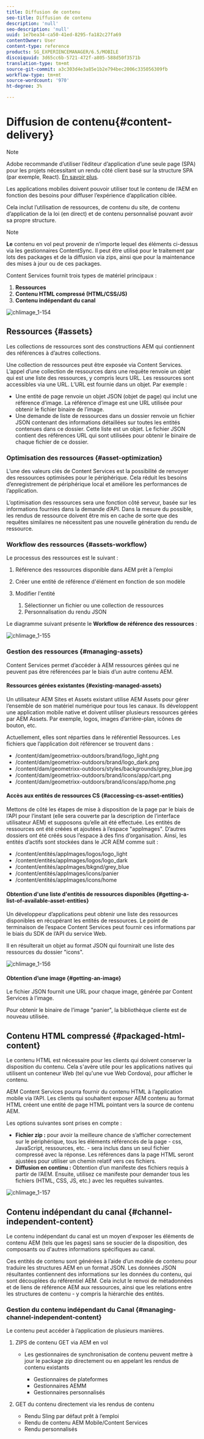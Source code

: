 ```yaml
---
title: Diffusion de contenu
seo-title: Diffusion de contenu
description: 'null'
seo-description: 'null'
uuid: 1e7bea34-ca50-41ed-8295-fa182c27fa69
contentOwner: User
content-type: reference
products: SG_EXPERIENCEMANAGER/6.5/MOBILE
discoiquuid: 3d65cc6b-5721-472f-a805-588d50f3571b
translation-type: tm+mt
source-git-commit: a3c303d4e3a85e1b2e794bec2006c335056309fb
workflow-type: tm+mt
source-wordcount: '970'
ht-degree: 3%

---
```



# Diffusion de contenu{#content-delivery}

>[!NOTE]
>
>Adobe recommande d’utiliser l’éditeur d’application d’une seule page (SPA) pour les projets nécessitant un rendu côté client basé sur la structure SPA (par exemple, React). [En savoir plus](/help/sites-developing/spa-overview.md).

Les applications mobiles doivent pouvoir utiliser tout le contenu de l’AEM en fonction des besoins pour diffuser l’expérience d’application ciblée.

Cela inclut l’utilisation de ressources, de contenu du site, de contenu d’application de la loi (en direct) et de contenu personnalisé pouvant avoir sa propre structure.

>[!NOTE]
>
>**Le** contenu en vol peut provenir de n’importe lequel des éléments ci-dessus via les gestionnaires ContentSync. Il peut être utilisé pour le traitement par lots des packages et de la diffusion via zips, ainsi que pour la maintenance des mises à jour ou de ces packages.

Content Services fournit trois types de matériel principaux :

1. **Ressources**
1. **Contenu HTML compressé (HTML/CSS/JS)**
1. **Contenu indépendant du canal**

![chlimage_1-154](assets/chlimage_1-154.png)

## Ressources {#assets}

Les collections de ressources sont des constructions AEM qui contiennent des références à d’autres collections.

Une collection de ressources peut être exposée via Content Services. L’appel d’une collection de ressources dans une requête renvoie un objet qui est une liste des ressources, y compris leurs URL. Les ressources sont accessibles via une URL. L’URL est fournie dans un objet. Par exemple :

* Une entité de page renvoie un objet JSON (objet de page) qui inclut une référence d’image. La référence d’image est une URL utilisée pour obtenir le fichier binaire de l’image.
* Une demande de liste de ressources dans un dossier renvoie un fichier JSON contenant des informations détaillées sur toutes les entités contenues dans ce dossier. Cette liste est un objet. Le fichier JSON contient des références URL qui sont utilisées pour obtenir le binaire de chaque fichier de ce dossier.

### Optimisation des ressources {#asset-optimization}

L’une des valeurs clés de Content Services est la possibilité de renvoyer des ressources optimisées pour le périphérique. Cela réduit les besoins d’enregistrement de périphérique local et améliore les performances de l’application.

L’optimisation des ressources sera une fonction côté serveur, basée sur les informations fournies dans la demande d’API. Dans la mesure du possible, les rendus de ressource doivent être mis en cache de sorte que des requêtes similaires ne nécessitent pas une nouvelle génération du rendu de ressource.

### Workflow des ressources {#assets-workflow}

Le processus des ressources est le suivant :

1. Référence des ressources disponible dans AEM prêt à l’emploi
1. Créer une entité de référence d&#39;élément en fonction de son modèle
1. Modifier l&#39;entité

   1. Sélectionner un fichier ou une collection de ressources
   1. Personnalisation du rendu JSON

Le diagramme suivant présente le **Workflow de référence des ressources** :

![chlimage_1-155](assets/chlimage_1-155.png)

### Gestion des ressources {#managing-assets}

Content Services permet d’accéder à AEM ressources gérées qui ne peuvent pas être référencées par le biais d’un autre contenu AEM.

#### Ressources gérées existantes {#existing-managed-assets}

Un utilisateur AEM Sites et Assets existant utilise AEM Assets pour gérer l’ensemble de son matériel numérique pour tous les canaux. Ils développent une application mobile native et doivent utiliser plusieurs ressources gérées par AEM Assets. Par exemple, logos, images d’arrière-plan, icônes de bouton, etc.

Actuellement, elles sont réparties dans le référentiel Ressources. Les fichiers que l’application doit référencer se trouvent dans :

* /content/dam/geometrixx-outdoors/brand/logo_light.png
* /content/dam/geometrixx-outdoors/brand/logo_dark.png
* /content/dam/geometrixx-outdoors/styles/backgrounds/grey_blue.jpg
* /content/dam/geometrixx-outdoors/brand/icons/app/cart.png
* /content/dam/geometrixx-outdoors/brand/icons/app/home.png

#### Accès aux entités de ressources CS {#accessing-cs-asset-entities}

Mettons de côté les étapes de mise à disposition de la page par le biais de l’API pour l’instant (elle sera couverte par la description de l’interface utilisateur AEM) et supposons qu’elle ait été effectuée. Les entités de ressources ont été créées et ajoutées à l’espace &quot;appImages&quot;. D’autres dossiers ont été créés sous l’espace à des fins d’organisation. Ainsi, les entités d’actifs sont stockées dans le JCR AEM comme suit :

* /content/entités/appImages/logos/logo_light
* /content/entités/appImages/logos/logo_dark
* /content/entités/appImages/bkgnd/grey_blue
* /content/entités/appImages/icons/panier
* /content/entités/appImages/icons/home

#### Obtention d&#39;une liste d&#39;entités de ressources disponibles {#getting-a-list-of-available-asset-entities}

Un développeur d’applications peut obtenir une liste des ressources disponibles en récupérant les entités de ressources. Le point de terminaison de l’espace Content Services peut fournir ces informations par le biais du SDK de l’API du service Web.

Il en résulterait un objet au format JSON qui fournirait une liste des ressources du dossier &quot;icons&quot;.

![chlimage_1-156](assets/chlimage_1-156.png)

#### Obtention d’une image {#getting-an-image}

Le fichier JSON fournit une URL pour chaque image, générée par Content Services à l’image.

Pour obtenir le binaire de l’image &quot;panier&quot;, la bibliothèque cliente est de nouveau utilisée.

## Contenu HTML compressé {#packaged-html-content}

Le contenu HTML est nécessaire pour les clients qui doivent conserver la disposition du contenu. Cela s&#39;avère utile pour les applications natives qui utilisent un conteneur Web (tel qu&#39;une vue Web Cordova), pour afficher le contenu.

AEM Content Services pourra fournir du contenu HTML à l’application mobile via l’API. Les clients qui souhaitent exposer AEM contenu au format HTML créent une entité de page HTML pointant vers la source de contenu AEM.

Les options suivantes sont prises en compte :

* **Fichier zip :** pour avoir la meilleure chance de s’afficher correctement sur le périphérique, tous les éléments référencés de la page - css, JavaScript, ressources, etc. - sera inclus dans un seul fichier compressé avec la réponse. Les références dans la page HTML seront ajustées pour utiliser un chemin relatif vers ces fichiers.
* **Diffusion en continu :** Obtention d’un manifeste des fichiers requis à partir de l’AEM. Ensuite, utilisez ce manifeste pour demander tous les fichiers (HTML, CSS, JS, etc.) avec les requêtes suivantes.

![chlimage_1-157](assets/chlimage_1-157.png)

## Contenu indépendant du canal {#channel-independent-content}

Le contenu indépendant du canal est un moyen d&#39;exposer les éléments de contenu AEM (tels que les pages) sans se soucier de la disposition, des composants ou d&#39;autres informations spécifiques au canal.

Ces entités de contenu sont générées à l’aide d’un modèle de contenu pour traduire les structures AEM en un format JSON. Les données JSON résultantes contiennent des informations sur les données du contenu, qui sont découplées du référentiel AEM. Cela inclut le renvoi de métadonnées et de liens de référence AEM aux ressources, ainsi que les relations entre les structures de contenu - y compris la hiérarchie des entités.

### Gestion du contenu indépendant du Canal {#managing-channel-independent-content}

Le contenu peut accéder à l’application de plusieurs manières.

1. ZIPS de contenu GET via AEM en vol

   * Les gestionnaires de synchronisation de contenu peuvent mettre à jour le package zip directement ou en appelant les rendus de contenu existants

      * Gestionnaires de plateformes
      * Gestionnaires AEMM
      * Gestionnaires personnalisés

1. GET du contenu directement via les rendus de contenu

   * Rendu Sling par défaut prêt à l’emploi
   * Rendu de contenu AEM Mobile/Content Services
   * Rendu personnalisés

